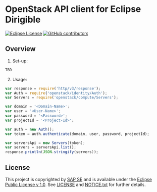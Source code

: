 # OpenStack API client for Eclipse Dirigible

[![Eclipse License](http://img.shields.io/badge/license-Eclipse-brightgreen.svg)](LICENSE)
[![GitHub contributors](https://img.shields.io/github/contributors/dirigiblelabs/openstack_api.svg)](https://github.com/dirigiblelabs/openstack_api/graphs/contributors)

## Overview
1. Set-up:
```javascript
TBD
```

2. Usage:

```javascript
var response = require('http/v3/response');
var Auth = require('openstack/identity/Auth');
var Servers = require('openstack/compute/Servers');

var domain = '<Domain-Name>';
var user = '<User-Name>';
var password = '<Password>';
var projectId = '<Project-Id>';

var auth = new Auth();
var token = auth.authenticate(domain, user, password, projectId);

var serversApi = new Servers(token);
var servers = serversApi.list();
response.println(JSON.stringify(servers));
```

## License

This project is copyrighted by [SAP SE](http://www.sap.com/) and is available under the [Eclipse Public License v 1.0](https://www.eclipse.org/legal/epl-v10.html). See [LICENSE](LICENSE) and [NOTICE.txt](NOTICE.txt) for further details.
